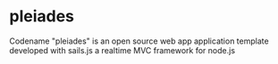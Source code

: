 pleiades
========
Codename "pleiades" is an open source web app application template developed with sails.js a realtime MVC framework for node.js

